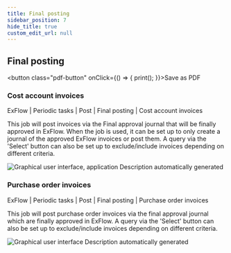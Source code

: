 ```yaml
---
title: Final posting
sidebar_position: 7
hide_title: true
custom_edit_url: null
---
```

## Final posting 
<button class="pdf-button" onClick={() => { print(); }}>Save as PDF</button>

### Cost account invoices

ExFlow \| Periodic tasks \| Post \| Final posting \| Cost account invoices

This job will post invoices via the Final approval journal that will be finally approved in ExFlow. When the job is used, it can be set up to only create a journal of the approved ExFlow invoices or post them. A query via the 'Select' button can also be set up to exclude/include invoices depending on different criteria.

![Graphical user interface, application Description automatically generated](@site/static/img/media/image127.png)

### Purchase order invoices

ExFlow \| Periodic tasks \| Post \| Final posting \| Purchase order invoices

This job will post purchase order invoices via the final approval journal which are finally approved in ExFlow. A query via the 'Select' button can also be set up to exclude/include invoices depending on different criteria.

![Graphical user interface Description automatically generated](@site/static/img/media/image128.png)

